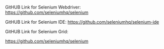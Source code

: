 GitHUB Link for Selenium Webdriver:
https://github.com/seleniumhq/selenium

GitHUB Link for Selenium IDE:
https://github.com/seleniumhq/selenium-ide

GitHUB Link for Selenium Grid:

https://github.com/seleniumhq/selenium
